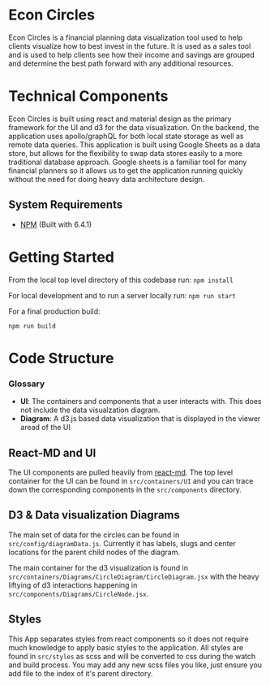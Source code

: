 # Econ Circles
Econ Circles is a financial planning data visualization tool used to help clients visualize how to best invest in the future. It is used as a sales tool and is used to help clients see how their income and savings are grouped and determine the best path forward with any additional resources.

# Technical Components

Econ Circles is built using react and material design as the primary framework for the UI and d3 for the data visualization. On the backend, the application uses apollo/graphQL for both local state storage as well as remote data queries. This application is built using Google Sheets as a data store, but allows for the flexibility to swap data stores easily to a more traditional database approach. Google sheets is a familiar tool for many financial planners so it allows us to get the application running quickly without the need for doing heavy data architecture design.

## System Requirements

* [NPM](https://www.npmjs.com/get-npm) (Built with 6.4.1)

# Getting Started

From the local top level directory of this codebase run:
```npm install```

For local development and to run a server locally run:
```npm run start```

For a final production build:

```npm run build```

# Code Structure

### Glossary

+ **UI**: The containers and components that a user interacts with. This does not include the data visualzation diagram.
+ **Diagram**: A d3.js based data visualization that is displayed in the viewer aread of the UI

## React-MD and UI
The UI components are pulled heavily from [react-md](https://react-md.mlaursen.com/components/autocompletes). The top level container for the UI can be found in `src/containers/UI` and you can trace down the corresponding components in the `src/components` directory.

## D3 & Data visualization Diagrams
The main set of data for the circles can be found in `src/config/diagramData.js`. Currently it has labels, slugs and center locations for the parent child nodes of the diagram.

The main container for the d3 visualization is found in `src/containers/Diagrams/CircleDiagram/CircleDiagram.jsx` with the heavy liftying of d3 interactions happening in `src/components/Diagrams/CircleNode.jsx`.

## Styles
This App separates styles from react components so it does not require much knowledge to apply basic styles to the application. All styles are found in `src/styles` as scss and will be converted to css during the watch and build process. You may add any new scss files you like, just ensure you add file to the index of it's parent directory.
